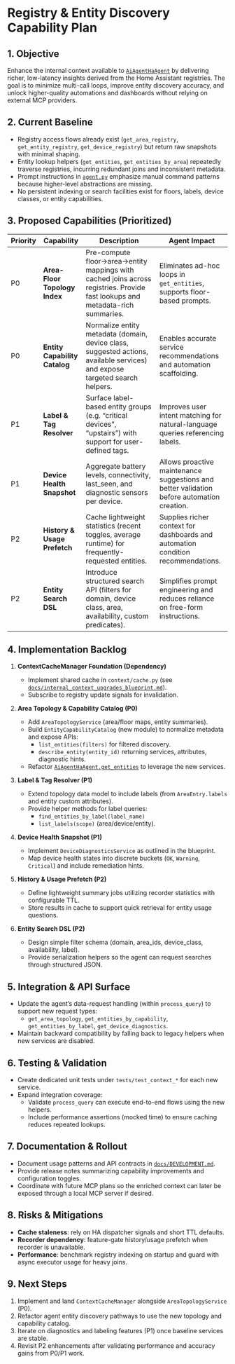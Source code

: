 # Registry & Entity Discovery Capability Plan

## 1. Objective

Enhance the internal context available to [`AiAgentHaAgent`](custom_components/glm_agent_ha/agent.py:474) by delivering richer, low-latency insights derived from the Home Assistant registries. The goal is to minimize multi-call loops, improve entity discovery accuracy, and unlock higher-quality automations and dashboards without relying on external MCP providers.

## 2. Current Baseline

- Registry access flows already exist (`get_area_registry`, `get_entity_registry`, `get_device_registry`) but return raw snapshots with minimal shaping.
- Entity lookup helpers (`get_entities`, `get_entities_by_area`) repeatedly traverse registries, incurring redundant joins and inconsistent metadata.
- Prompt instructions in [`agent.py`](custom_components_glm_agent_ha/agent.py:478) emphasize manual command patterns because higher-level abstractions are missing.
- No persistent indexing or search facilities exist for floors, labels, device classes, or entity capabilities.

## 3. Proposed Capabilities (Prioritized)

| Priority | Capability | Description | Agent Impact |
| --- | --- | --- | --- |
| P0 | **Area-Floor Topology Index** | Pre-compute floor→area→entity mappings with cached joins across registries. Provide fast lookups and metadata-rich summaries. | Eliminates ad-hoc loops in `get_entities`, supports floor-based prompts. |
| P0 | **Entity Capability Catalog** | Normalize entity metadata (domain, device class, suggested actions, available services) and expose targeted search helpers. | Enables accurate service recommendations and automation scaffolding. |
| P1 | **Label & Tag Resolver** | Surface label-based entity groups (e.g. “critical devices”, “upstairs”) with support for user-defined tags. | Improves user intent matching for natural-language queries referencing labels. |
| P1 | **Device Health Snapshot** | Aggregate battery levels, connectivity, last_seen, and diagnostic sensors per device. | Allows proactive maintenance suggestions and better validation before automation creation. |
| P2 | **History & Usage Prefetch** | Cache lightweight statistics (recent toggles, average runtime) for frequently-requested entities. | Supplies richer context for dashboards and automation condition recommendations. |
| P2 | **Entity Search DSL** | Introduce structured search API (filters for domain, device class, area, availability, custom predicates). | Simplifies prompt engineering and reduces reliance on free-form instructions. |

## 4. Implementation Backlog

1. **ContextCacheManager Foundation (Dependency)**
   - Implement shared cache in `context/cache.py` (see [`docs/internal_context_upgrades_blueprint.md`](docs/internal_context_upgrades_blueprint.md:57)).
   - Subscribe to registry update signals for invalidation.

2. **Area Topology & Capability Catalog (P0)**
   - Add `AreaTopologyService` (area/floor maps, entity summaries).
   - Build `EntityCapabilityCatalog` (new module) to normalize metadata and expose APIs:
     - `list_entities(filters)` for filtered discovery.
     - `describe_entity(entity_id)` returning services, attributes, diagnostic hints.
   - Refactor [`AiAgentHaAgent.get_entities`](custom_components_glm_agent_ha/agent.py:870) to leverage the new services.

3. **Label & Tag Resolver (P1)**
   - Extend topology data model to include labels (from `AreaEntry.labels` and entity custom attributes).
   - Provide helper methods for label queries:
     - `find_entities_by_label(label_name)`
     - `list_labels(scope)` (area/device/entity).

4. **Device Health Snapshot (P1)**
   - Implement `DeviceDiagnosticsService` as outlined in the blueprint.
   - Map device health states into discrete buckets (`OK`, `Warning`, `Critical`) and include remediation hints.

5. **History & Usage Prefetch (P2)**
   - Define lightweight summary jobs utilizing recorder statistics with configurable TTL.
   - Store results in cache to support quick retrieval for entity usage questions.

6. **Entity Search DSL (P2)**
   - Design simple filter schema (domain, area_ids, device_class, availability, label).
   - Provide serialization helpers so the agent can request searches through structured JSON.

## 5. Integration & API Surface

- Update the agent’s data-request handling (within `process_query`) to support new request types:
  - `get_area_topology`, `get_entities_by_capability`, `get_entities_by_label`, `get_device_diagnostics`.
- Maintain backward compatibility by falling back to legacy helpers when new services are disabled.

## 6. Testing & Validation

- Create dedicated unit tests under `tests/test_context_*` for each new service.
- Expand integration coverage:
  - Validate `process_query` can execute end-to-end flows using the new helpers.
  - Include performance assertions (mocked time) to ensure caching reduces repeated lookups.

## 7. Documentation & Rollout

- Document usage patterns and API contracts in [`docs/DEVELOPMENT.md`](docs/DEVELOPMENT.md:1).
- Provide release notes summarizing capability improvements and configuration toggles.
- Coordinate with future MCP plans so the enriched context can later be exposed through a local MCP server if desired.

## 8. Risks & Mitigations

- **Cache staleness**: rely on HA dispatcher signals and short TTL defaults.
- **Recorder dependency**: feature-gate history/usage prefetch when recorder is unavailable.
- **Performance**: benchmark registry indexing on startup and guard with async executor usage for heavy joins.

## 9. Next Steps

1. Implement and land `ContextCacheManager` alongside `AreaTopologyService` (P0).
2. Refactor agent entity discovery pathways to use the new topology and capability catalog.
3. Iterate on diagnostics and labeling features (P1) once baseline services are stable.
4. Revisit P2 enhancements after validating performance and accuracy gains from P0/P1 work.

